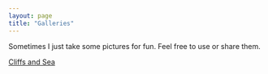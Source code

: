 ```yaml
---
layout: page
title: "Galleries"
---
```


<p>Sometimes I just take some pictures for fun. Feel free to use or share them.</p>
<nav>
  <a href="{{ "/galleries/cliffs-and-sea" | relative_url }}">Cliffs and Sea</a>
</nav>
